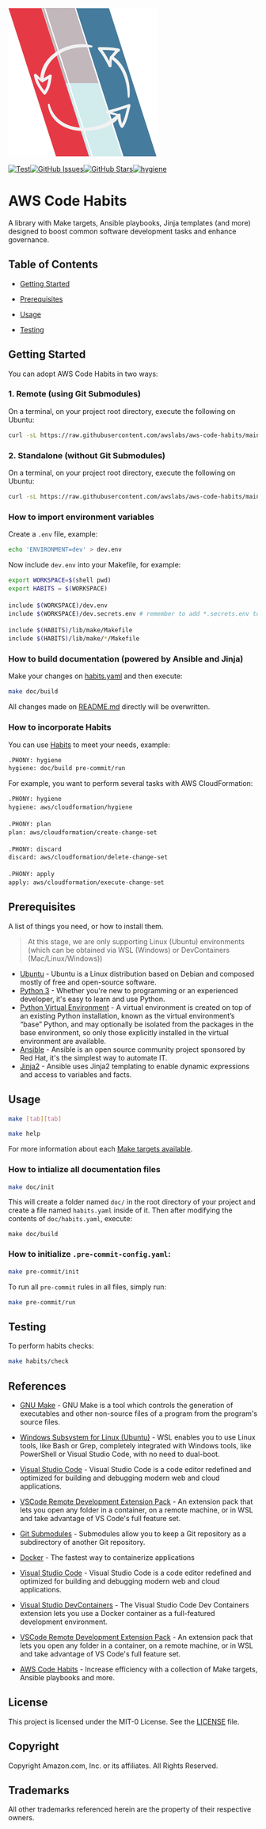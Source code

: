 <!--
  ** MANAGED BY AWS CODE HABITS
  ** DO NOT EDIT THIS FILE
  **
  ** 1) Make all changes to `doc/habits.yaml`
  ** 2) Run `make doc/build` to rebuild this file
  **
-->

![logo][logo]


[![Test](https://github.com/awslabs/aws-code-habits/actions/workflows/test.yaml/badge.svg)](https://github.com/awslabs/aws-code-habits/actions/workflows/test.yaml)[![GitHub Issues](https://img.shields.io/github/issues/awslabs/aws-code-habits)](https://github.com/awslabs/aws-code-habits/issues)[![GitHub Stars](https://img.shields.io/github/stars/awslabs/aws-code-habits)](https://github.com/awslabs/aws-code-habits/stargazers)[![hygiene](https://github.com/awslabs/aws-code-habits/actions/workflows/hygiene.yaml/badge.svg)](https://github.com/awslabs/aws-code-habits/actions/workflows/hygiene.yaml)

# AWS Code Habits

A library with Make targets, Ansible playbooks, Jinja templates (and more) designed to boost common software development tasks and enhance governance.


## Table of Contents

- [Getting Started](#getting_started)

- [Prerequisites](#prerequisites)


- [Usage](#usage)

- [Testing](#testing)


## Getting Started

You can adopt AWS Code Habits in two ways:

  ### 1. Remote (using Git Submodules)
  On a terminal, on your project root directory, execute the following on Ubuntu:

  ```bash
  curl -sL https://raw.githubusercontent.com/awslabs/aws-code-habits/main/scripts/remote/init.sh | bash
  ```

  ### 2. Standalone (without Git Submodules)
   On a terminal, on your project root directory, execute the following on Ubuntu:

  ```bash
  curl -sL https://raw.githubusercontent.com/awslabs/aws-code-habits/main/scripts/standalone/init.sh | bash
  ```

  ### How to import environment variables
  Create a `.env` file, example:

  ```bash
  echo 'ENVIRONMENT=dev' > dev.env
  ```

  Now include `dev.env` into your Makefile, for example:
  ```bash
  export WORKSPACE=$(shell pwd)
  export HABITS = $(WORKSPACE)

  include $(WORKSPACE)/dev.env
  include $(WORKSPACE)/dev.secrets.env # remember to add *.secrets.env to .gitignore

  include $(HABITS)/lib/make/Makefile
  include $(HABITS)/lib/make/*/Makefile
  ```

  ### How to build documentation (powered by Ansible and Jinja)
  Make your changes on [habits.yaml](doc/habits.yaml) and then execute:
  ```bash
  make doc/build
  ```

  All changes made on [README.md](README.md) directly will be overwritten.

  ### How to incorporate Habits

  You can use [Habits][habits] to meet your needs, example:
  ```bash
  .PHONY: hygiene
  hygiene: doc/build pre-commit/run
  ```

  For example, you want to perform several tasks with AWS CloudFormation:
  ```bash
  .PHONY: hygiene
  hygiene: aws/cloudformation/hygiene

  .PHONY: plan
  plan: aws/cloudformation/create-change-set

  .PHONY: discard
  discard: aws/cloudformation/delete-change-set

  .PHONY: apply
  apply: aws/cloudformation/execute-change-set
  ```


## Prerequisites
  A list of things you need, or how to install them.
  > At this stage, we are only supporting Linux (Ubuntu) environments (which can be obtained via WSL (Windows) or DevContainers (Mac/Linux/Windows))

- [Ubuntu](https://en.wikipedia.org/wiki/Ubuntu) - Ubuntu is a Linux distribution based on Debian and composed mostly of free and open-source software.
- [Python 3](https://www.python.org) - Whether you're new to programming or an experienced developer, it's easy to learn and use Python.
- [Python Virtual Environment](https://docs.python.org/3/library/venv.html) - A virtual environment is created on top of an existing Python installation, known as the virtual environment’s “base” Python, and may optionally be isolated from the packages in the base environment, so only those explicitly installed in the virtual environment are available.
- [Ansible](https://www.ansible.com/) - Ansible is an open source community project sponsored by Red Hat, it's the simplest way to automate IT.
- [Jinja2](https://docs.ansible.com/ansible/latest/user_guide/playbooks_templating.html) - Ansible uses Jinja2 templating to enable dynamic expressions and access to variables and facts.



## Usage

  ```bash
  make [tab][tab]
  ```

  ```bash
  make help
  ```
  For more information about each [Make targets available](Makefile.md).

  ### How to intialize all documentation files

  ```bash
  make doc/init
  ```

  This will create a folder named `doc/` in the root directory of your project and create a file named `habits.yaml` inside of it.
  Then after modifying the contents of `doc/habits.yaml`, execute:

  ```
  make doc/build
  ```

  ### How to initialize `.pre-commit-config.yaml`:

  ```bash
  make pre-commit/init
  ```

  To run all `pre-commit` rules in all files, simply run:

  ```bash
  make pre-commit/run
  ```


## Testing
To perform habits checks:
  ```bash
  make habits/check
  ```





## References
- [GNU Make](https://www.gnu.org/software/make/) - GNU Make is a tool which controls the generation of executables and other non-source files of a program from the program's source files.
- [Windows Subsystem for Linux (Ubuntu)](https://docs.microsoft.com/en-us/windows/wsl/install) - WSL enables you to use Linux tools, like Bash or Grep, completely integrated with Windows tools, like PowerShell or Visual Studio Code, with no need to dual-boot.
- [Visual Studio Code](https://code.visualstudio.com/) - Visual Studio Code is a code editor redefined and optimized for building and debugging modern web and cloud applications.
- [VSCode Remote Development Extension Pack](https://marketplace.visualstudio.com/items?itemName=ms-vscode-remote.vscode-remote-extensionpack) - An extension pack that lets you open any folder in a container, on a remote machine, or in WSL and take advantage of VS Code's full feature set.
- [Git Submodules](https://git-scm.com/book/en/v2/Git-Tools-Submodules) - Submodules allow you to keep a Git repository as a subdirectory of another Git repository.
- [Docker](https://www.docker.com/products/docker-desktop/) - The fastest way to containerize applications
- [Visual Studio Code](https://code.visualstudio.com/) - Visual Studio Code is a code editor redefined and optimized for building and debugging modern web and cloud applications.
- [Visual Studio DevContainers](https://code.visualstudio.com/docs/devcontainers/containers) - The Visual Studio Code Dev Containers extension lets you use a Docker container as a full-featured development environment.
- [VSCode Remote Development Extension Pack](https://marketplace.visualstudio.com/items?itemName=ms-vscode-remote.vscode-remote-extensionpack) - An extension pack that lets you open any folder in a container, on a remote machine, or in WSL and take advantage of VS Code's full feature set.

- [AWS Code Habits][aws-code-habits] - Increase efficiency with a collection of Make targets, Ansible playbooks and more.

## License
This project is licensed under the MIT-0 License. See the [LICENSE](LICENSE) file.

## Copyright
Copyright Amazon.com, Inc. or its affiliates. All Rights Reserved.

## Trademarks

All other trademarks referenced herein are the property of their respective owners.

[repo]: https://github.com/awslabs/aws-code-habits
[logo]: doc/logo.png

[aws-code-habits]: https://github.com/awslabs/aws-code-habits

<!--  ANCHORS -->
[habits]: https://github.com/awslabs/aws-code-habits
